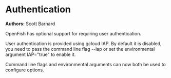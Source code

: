 # Authentication
**Authors:** Scott Barnard

OpenFish has optional support for requiring user authentication. 

User authentication is provided using gcloud IAP. By default it is disabled, you need to pass the command line flag --iap or set the environmental argument IAP="true" to enable it.

Command line flags and environmental arguments can now both be used to configure options.
